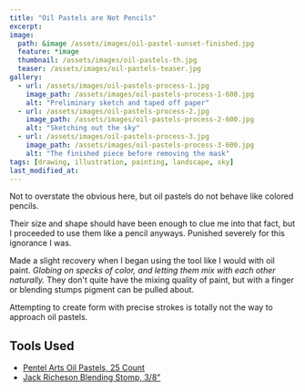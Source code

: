 ```yaml
---
title: "Oil Pastels are Not Pencils"
excerpt:
image: 
  path: &image /assets/images/oil-pastel-sunset-finished.jpg
  feature: *image
  thumbnail: /assets/images/oil-pastels-th.jpg
  teaser: /assets/images/oil-pastels-teaser.jpg
gallery:
  - url: /assets/images/oil-pastels-process-1.jpg
    image_path: /assets/images/oil-pastels-process-1-600.jpg
    alt: "Preliminary sketch and taped off paper"
  - url: /assets/images/oil-pastels-process-2.jpg
    image_path: /assets/images/oil-pastels-process-2-600.jpg
    alt: "Sketching out the sky"
  - url: /assets/images/oil-pastels-process-3.jpg
    image_path: /assets/images/oil-pastels-process-3-600.jpg
    alt: "The finished piece before removing the mask"
tags: [drawing, illustration, painting, landscape, sky]
last_modified_at:
---
```


Not to overstate the obvious here, but oil pastels do not behave like colored pencils.

Their size and shape should have been enough to clue me into that fact, but I proceeded to use them like a pencil anyways. Punished severely for this ignorance I was.

Made a slight recovery when I began using the tool like I would with oil paint. *Globing on specks of color, and letting them mix with each other naturally.* They don't quite have the mixing quality of paint, but with a finger or blending stumps pigment can be pulled about.

Attempting to create form with precise strokes is totally not the way to approach oil pastels.

## Tools Used

- [Pentel Arts Oil Pastels, 25 Count](https://www.amazon.com/Pentel-Arts-Pastels-Count-PHN-25/dp/B01HGYIAT0/ref=as_li_ss_tl?ie=UTF8&qid=1477597424&sr=8-6&keywords=pentel+oil+pastels&linkCode=ll1&tag=2rosebuds-20&linkId=51263f8c62514e85fd039ffcb86934e6)
- [Jack Richeson Blending Stomp, 3/8\"](https://www.amazon.com/Jack-Richeson-Blending-Stomp-8-Inch/dp/B001BYRK1Q/ref=as_li_ss_tl?ie=UTF8&qid=1477597624&sr=8-6&keywords=blending+stumps&linkCode=ll1&tag=2rosebuds-20&linkId=aaaff9e80069ada137c46e2ced713eb5)
